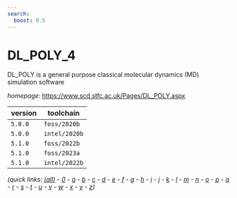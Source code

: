 ```yaml
---
search:
  boost: 0.5
---
```

# DL_POLY_4

DL_POLY is a general purpose classical molecular dynamics (MD) simulation software

*homepage*: <https://www.scd.stfc.ac.uk/Pages/DL_POLY.aspx>

version | toolchain
--------|----------
``5.0.0`` | ``foss/2020b``
``5.0.0`` | ``intel/2020b``
``5.1.0`` | ``foss/2022b``
``5.1.0`` | ``foss/2023a``
``5.1.0`` | ``intel/2022b``


*(quick links: [(all)](../index.md) - [0](../0/index.md) - [a](../a/index.md) - [b](../b/index.md) - [c](../c/index.md) - [d](../d/index.md) - [e](../e/index.md) - [f](../f/index.md) - [g](../g/index.md) - [h](../h/index.md) - [i](../i/index.md) - [j](../j/index.md) - [k](../k/index.md) - [l](../l/index.md) - [m](../m/index.md) - [n](../n/index.md) - [o](../o/index.md) - [p](../p/index.md) - [q](../q/index.md) - [r](../r/index.md) - [s](../s/index.md) - [t](../t/index.md) - [u](../u/index.md) - [v](../v/index.md) - [w](../w/index.md) - [x](../x/index.md) - [y](../y/index.md) - [z](../z/index.md))*


